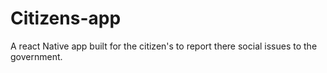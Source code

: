 # Citizens-app
A react Native app built for the citizen's to report there social issues to the government.
